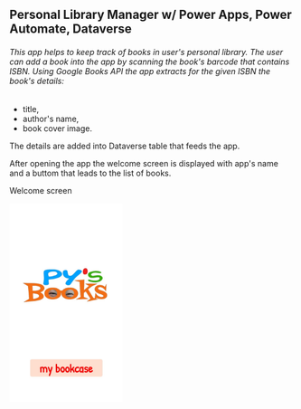 ## Personal Library Manager w/ Power Apps, Power Automate, Dataverse

<h6>This app helps to keep track of books in user's personal library.
The user can add a book into the app by scanning the book's barcode that contains ISBN. Using Google Books API the app extracts for the given ISBN the book's details:</h6>

- title,
- author's name,
- book cover image.

The details are added into Dataverse table that feeds the app.


After opening the app the welcome screen is displayed with app's name and a buttom that leads to the list of books.

Welcome screen

<img src="/Personal%20Library%20Manager/Images/WelcomeScreen.jpg" width="200"> 